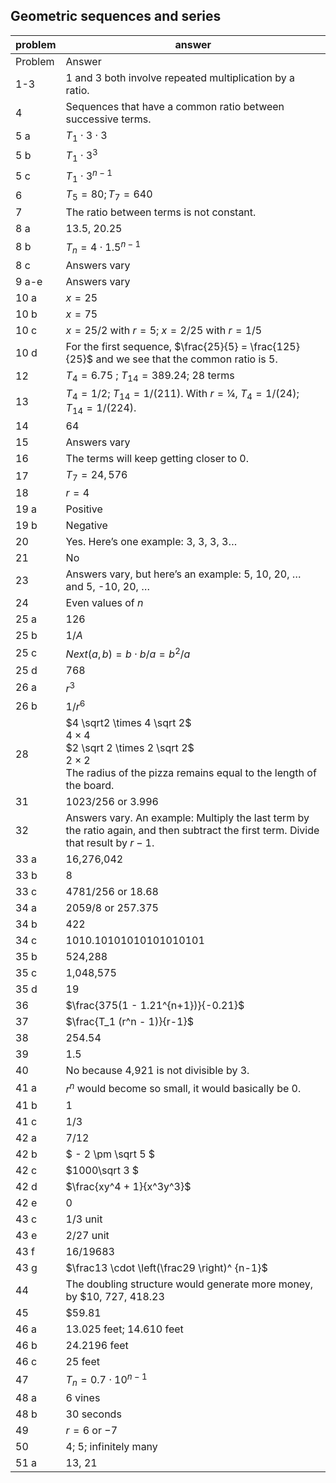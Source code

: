 
## Geometric sequences and series


|problem|answer|
|-------|------|
|Problem|Answer|
|1-3|1 and 3 both involve repeated multiplication by a ratio. |
|4|Sequences that have a common ratio between successive terms. |
|5 a|$T_1 \cdot 3 \cdot 3$|
|5 b|$T_1 \cdot 3^3$|
|5 c|$T_1 \cdot 3^{n-1}$|
|6|$T_5 = 80; T_7 = 640$|
|7|The ratio between terms is not constant.|
|8 a|13.5, 20.25|
|8 b|$T_n = 4 \cdot 1.5^{n-1}$|
|8 c|Answers vary|
|9 a-e|Answers vary|
|10 a|$x = 25$|
|10 b|$x = 75$|
|10 c|$x = 25/2$ with $r = 5$; $x = 2/25$ with $r = 1/5$|
|10 d|For the first sequence, $\frac{25}{5} = \frac{125}{25}$ and we see that the common ratio is 5.|
|12|$T_4 = 6.75$ ; $T_{14} = 389.24$; 28 terms|
|13|$T_4 = 1/2$; $T_{14} = 1/(211)$. With $r = ¼$, $T_4 = 1/(24)$; $T_{14} = 1/(224)$.|
|14|64|
|15|Answers vary|
|16|The terms will keep getting closer to 0.|
|17|$T_7 = 24,576$|
|18|$r = 4$|
|19 a|Positive|
|19 b|Negative|
|20|Yes. Here’s one example: 3, 3, 3, 3…|
|21|No|
|23|Answers vary, but here’s an example: 5, 10, 20, … and 5, -10, 20, …|
|24|Even values of $n$|
|25 a|126|
|25 b|$1/A$|
|25 c|$Next(a, b) = b \cdot b/a = b^2/a$|
|25 d|768|
|26 a|$r^3$|
|26 b|$1/r^6$|
|28|$4 \sqrt2 \times 4 \sqrt 2$<br> $4 \times 4$<br> $2 \sqrt 2 \times 2 \sqrt 2$<br> $2 \times 2$ <br>The radius of the pizza remains equal to the length of the board.|
|31|1023/256 or 3.996|
|32|Answers vary. An example: Multiply the last term by the ratio again, and then subtract the first term. Divide that result by $r-1$.|
|33 a|16,276,042|
|33 b|8|
|33 c|4781/256 or 18.68|
|34 a|2059/8 or 257.375|
|34 b|422|
|34 c|1010.10101010101010101|
|35 b|524,288|
|35 c|1,048,575|
|35 d|19|
|36|$\frac{375(1 - 1.21^{n+1})}{-0.21}$|
|37|$\frac{T_1 (r^n - 1)}{r-1}$|
|38|254.54|
|39|1.5|
|40|No because 4,921 is not divisible by 3.|
|41 a|$r^n$ would become so small, it would basically be 0.|
|41 b|1|
|41 c|1/3|
|42 a|7/12|
|42 b|<span>$ - 2 \pm \sqrt 5 $</span>|
|42 c|<span>$1000\sqrt 3 $</span>|
|42 d|$\frac{xy^4 + 1}{x^3y^3}$|
|42 e|0|
|43 c|1/3 unit|
|43 e|2/27 unit|
|43 f|16/19683|
|43 g|$\frac13 \cdot \left(\frac29 \right)^ {n-1}$|
|44|The doubling structure would generate more money, by \$10, 727, 418.23|
|45|\$59.81|
|46 a|13.025 feet; 14.610 feet|
|46 b|24.2196 feet|
|46 c|25 feet|
|47|$T_n = 0.7 \cdot 10^{n-1}$|
|48 a|6 vines|
|48 b|30 seconds|
|49|$r = 6$ or $-7$|
|50|4; 5; infinitely many|
|51 a|13, 21|
